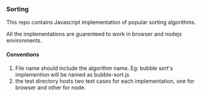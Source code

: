 ### Sorting
This repo contains Javascript implementation of popular sorting algorithms.

All the implementations are guarenteed to work in browser and nodejs environments.

#### Conventions
1. File name should include the algorithm name. Eg: bubble sort's implemention will be named as bubble-sort.js
2. the test directory hosts two test cases for each implementation, one for browser and other for node.
